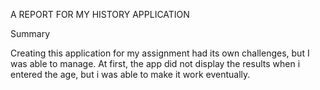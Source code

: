 A REPORT FOR MY HISTORY APPLICATION

Summary

Creating this application for my assignment had its own challenges, but I was able to manage. At first, the app did not display the results when i entered the age, but i was able to make it work eventually. 
